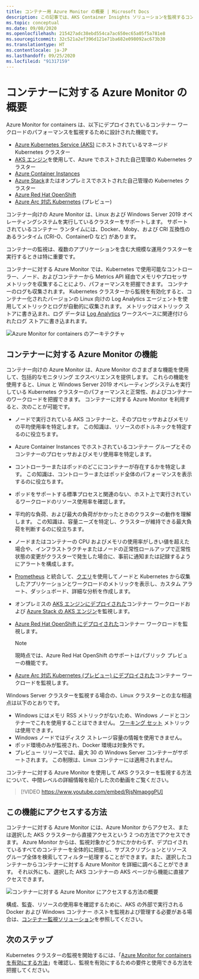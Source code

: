 ```yaml
---
title: コンテナー用 Azure Monitor の概要 | Microsoft Docs
description: この記事では、AKS Container Insights ソリューションを監視するコンテナーに対する Azure Monitor と、Azure の AKS クラスターと Container Instances の正常性を監視することによって提供される価値について説明します。
ms.topic: conceptual
ms.date: 09/08/2020
ms.openlocfilehash: 215427adc38ebd554ca7ac650ec65a05f5a781e8
ms.sourcegitcommit: 32c521a2ef396d121e71ba682e098092ac673b30
ms.translationtype: HT
ms.contentlocale: ja-JP
ms.lasthandoff: 09/25/2020
ms.locfileid: "91317159"
---
```

# <a name="azure-monitor-for-containers-overview"></a>コンテナーに対する Azure Monitor の概要

Azure Monitor for containers は、以下にデプロイされているコンテナー ワークロードのパフォーマンスを監視するために設計された機能です。

- [Azure Kubernetes Service (AKS)](../../aks/intro-kubernetes.md) にホストされているマネージド Kubernetes クラスター
- [AKS エンジン](https://github.com/Azure/aks-engine)を使用して、Azure でホストされた自己管理の Kubernetes クラスター
- [Azure Container Instances](../../container-instances/container-instances-overview.md)
- [Azure Stack](/azure-stack/user/azure-stack-kubernetes-aks-engine-overview?view=azs-1910&preserve-view=true)またはオンプレミスでホストされた自己管理の Kubernetes クラスター
- [Azure Red Hat OpenShift](../../openshift/intro-openshift.md)
- [Azure Arc 対応 Kubernetes](../../azure-arc/kubernetes/overview.md) (プレビュー)

コンテナー向けの Azure Monitor は、Linux および Windows Server 2019 オペレーティングシステムを実行しているクラスターをサポートします。 サポートされているコンテナー ランタイムには、Docker、Moby、および CRI 互換性のあるランタイム (CRI-O、ContainerD など) があります。

コンテナーの監視は、複数のアプリケーションを含む大規模な運用クラスターを実行するときは特に重要です。

コンテナーに対する Azure Monitor では、Kubernetes で使用可能なコントローラー、ノード、およびコンテナーから Metrics API 経由でメモリやプロセッサ メトリックを収集することにより、パフォーマンスを把握できます。 コンテナーのログも収集されます。  Kubernetes クラスターから監視を有効化すると、コンテナー化されたバージョンの Linux 向けの Log Analytics エージェントを使用してメトリックとログが自動的に収集されます。 メトリックはメトリック ストアに書き込まれ、ログ データは [Log Analytics](../log-query/log-query-overview.md) ワークスペースに関連付けられたログ ストアに書き込まれます。

![Azure Monitor for containers のアーキテクチャ](./media/container-insights-overview/azmon-containers-architecture-01.png)

## <a name="what-does-azure-monitor-for-containers-provide"></a>コンテナーに対する Azure Monitor の機能

コンテナー向けの Azure Monitor は、Azure Monitor のさまざまな機能を使用して、包括的なモニタリング エクスペリエンスを提供します。 これらの機能を使用すると、Linux と Windows Server 2019 オペレーティングシステムを実行している Kubernetes クラスターのパフォーマンスと正常性、およびコンテナーのワークロードを把握できます。 コンテナーに対する Azure Monitor を利用すると、次のことが可能です。

* ノードで実行されている AKS コンテナーと、そのプロセッサおよびメモリの平均使用率を特定します。 この知識は、リソースのボトルネックを特定するのに役立ちます。
* Azure Container Instances でホストされているコンテナー グループとそのコンテナーのプロセッサおよびメモリ使用率を特定します。
* コントローラーまたはポッドのどこにコンテナーが存在するかを特定します。 この知識は、コントローラーまたはポッド全体のパフォーマンスを表示するのに役立ちます。
* ポッドをサポートする標準プロセスと関連のない、ホスト上で実行されているワークロードのリソース使用率を確認します。
* 平均的な負荷、および最大の負荷がかかったときのクラスターの動作を理解します。 この知識は、容量ニーズを特定し、クラスターが維持できる最大負荷を判断するのに役立ちます。
* ノードまたはコンテナーの CPU およびメモリの使用率がしきい値を超えた場合や、インフラストラクチャまたはノードの正常性ロールアップで正常性状態の変更がクラスターで発生した場合に、事前に通知または記録するようにアラートを構成します。
* [Prometheus](https://prometheus.io/docs/introduction/overview/) と統合して、[クエリ](container-insights-log-search.md)を使用してノードと Kubernetes から収集したアプリケーションとワークロードのメトリックを表示し、カスタム アラート、ダッシュボード、詳細な分析を作成します。
* オンプレミスの [AKS エンジンにデプロイされた](https://github.com/Azure/aks-engine)コンテナー ワークロードおよび [Azure Stack の AKS エンジン](/azure-stack/user/azure-stack-kubernetes-aks-engine-overview?view=azs-1908&preserve-view=true)を監視します。
* [Azure Red Hat OpenShift にデプロイされた](../../openshift/intro-openshift.md)コンテナー ワークロードを監視します。

    >[!NOTE]
    >現時点では、Azure Red Hat OpenShift のサポートはパブリック プレビューの機能です。
    >

* [Azure Arc 対応 Kubernetes (プレビュー) にデプロイされた](../../azure-arc/kubernetes/overview.md)コンテナー ワークロードを監視します。

Windows Server クラスターを監視する場合の、Linux クラスターとの主な相違点は以下のとおりです。

- Windows にはメモリ RSS メトリックがないため、Windows ノードとコンテナーでこれを使用することはできません。 [ワーキング セット](/windows/win32/memory/working-set) メトリックは使用できます。
- Windows ノードではディスク ストレージ容量の情報を使用できません。
- ポッド環境のみが監視され、Docker 環境は対象外です。
- プレビュー リリースでは、最大 30 の Windows Server コンテナーがサポートされます。 この制限は、Linux コンテナーには適用されません。

コンテナーに対する Azure Monitor を使用して AKS クラスターを監視する方法について、中間レベルの詳細情報を紹介した次の動画をご覧ください。

> [!VIDEO https://www.youtube.com/embed/RjsNmapggPU]

## <a name="how-do-i-access-this-feature"></a>この機能にアクセスする方法

コンテナーに対する Azure Monitor には、Azure Monitor からアクセス、または選択した AKS クラスターから直接アクセスという 2 つの方法でアクセスできます。 Azure Monitor からは、監視対象かどうかにかかわらず、デプロイされているすべてのコンテナーを全体的に把握し、サブスクリプションとリソース グループ全体を検索してフィルター処理することができます。また、選択したコンテナーからコンテナーに対する Azure Monitor を詳細に調べることができます。  それ以外にも、選択した AKS コンテナーの AKS ページから機能に直接アクセスできます。

![コンテナーに対する Azure Monitor にアクセスする方法の概要](./media/container-insights-overview/azmon-containers-experience.png)

構成、監査、リソースの使用率を確認するために、AKS の外部で実行される Docker および Windows コンテナー ホストを監視および管理する必要がある場合は、[コンテナー監視ソリューション](./containers.md)を参照してください。

## <a name="next-steps"></a>次のステップ

Kubernetes クラスターの監視を開始するには、「[Azure Monitor for containers を有効にする方法](container-insights-onboard.md)」を確認し、監視を有効にするための要件と使用できる方法を把握してください。

